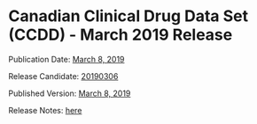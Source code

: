 # Canadian Clinical Drug Data Set (CCDD) - March 2019 Release

Publication Date: [March 8, 2019](https://tgateway.infoway-inforoute.ca/ccdd.html?id=2.16.840.1.113883.2.20.6.1&versionid=20190308)

Release Candidate: [20190306](https://github.com/hres/formulary/tree/folder_reorg/releases/20190306)

Published Version: [March 8, 2019](https://tgateway.infoway-inforoute.ca/ccdd.html?id=2.16.840.1.113883.2.20.6.1&versionid=20190308)

Release Notes: [here](https://infoscribe.infoway-inforoute.ca/display/CCDD/20190308)

